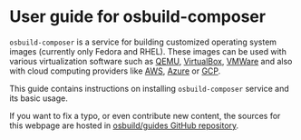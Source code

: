# User guide for osbuild-composer

`osbuild-composer` is a service for building customized operating system images (currently only Fedora and RHEL). These images can be used with various virtualization software such as [QEMU](https://www.qemu.org/), [VirtualBox](https://www.virtualbox.org/), [VMWare](https://www.vmware.com/) and also with cloud computing providers like [AWS](https://aws.amazon.com/), [Azure](https://azure.microsoft.com/) or [GCP](https://cloud.google.com/).

This guide contains instructions on installing `osbuild-composer` service and its basic usage.

If you want to fix a typo, or even contribute new content, the sources for this webpage are hosted in [osbuild/guides GitHub repository](https://github.com/osbuild/guides/).
